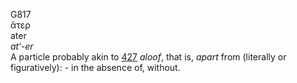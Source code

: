 <body>
  <p>G817<br>  ἄτερ  <br> ater  <br><i>at‘-er </i><br>A particle probably akin to <a href="g0427.htm">427</a>  <i>aloof</i>, that is, <i>apart</i> from (literally or figuratively): - in the absence of, without.<br></p>
 </body>